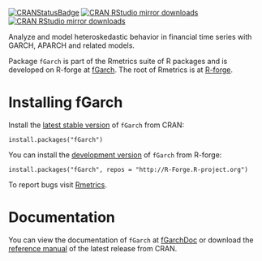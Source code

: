 <!-- badges: start -->
[![CRANStatusBadge](http://www.r-pkg.org/badges/version/fGarch)](https://cran.r-project.org/package=fGarch)
[![CRAN RStudio mirror downloads](https://cranlogs.r-pkg.org/badges/fGarch)](https://www.r-pkg.org/pkg/fGarch)
[![CRAN RStudio mirror downloads](https://cranlogs.r-pkg.org/badges/grand-total/fGarch?color=blue)](https://r-pkg.org/pkg/fGarch)
<!-- badges: end -->


Analyze and model heteroskedastic behavior in financial time series with GARCH, APARCH and
related models.

Package `fGarch` is part of the Rmetrics suite of R packages and is developed on R-forge at
[fGarch](https://r-forge.r-project.org/scm/viewvc.php/pkg/fGarch/?root=rmetrics).
The root of Rmetrics is at [R-forge](https://r-forge.r-project.org/projects/rmetrics).


# Installing fGarch


Install the [latest stable version](https://cran.r-project.org/package=fGarch) of
`fGarch` from CRAN:

    install.packages("fGarch")


You can install the
[development version](https://r-forge.r-project.org/scm/viewvc.php/pkg/fGarch/?root=rmetrics)
of `fGarch` from R-forge:

    install.packages("fGarch", repos = "http://R-Forge.R-project.org")

To report bugs visit [Rmetrics](https://r-forge.r-project.org/projects/rmetrics/).

# Documentation

You can view the documentation of `fGarch` at
[fGarchDoc](https://geobosh.github.io/fGarchDoc/)
or download the
[reference manual](https://cran.r-project.org/package=fGarch/fGarch.pdf)
of the latest release from CRAN.
